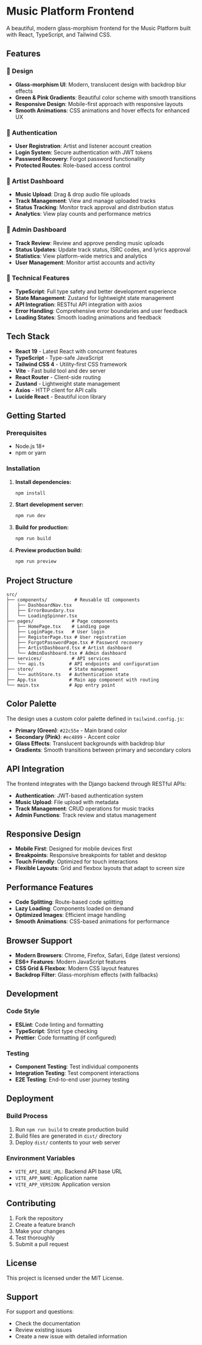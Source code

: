 # Music Platform Frontend

A beautiful, modern glass-morphism frontend for the Music Platform built with React, TypeScript, and Tailwind CSS.

## Features

### 🎨 Design
- **Glass-morphism UI**: Modern, translucent design with backdrop blur effects
- **Green & Pink Gradients**: Beautiful color scheme with smooth transitions
- **Responsive Design**: Mobile-first approach with responsive layouts
- **Smooth Animations**: CSS animations and hover effects for enhanced UX

### 🔐 Authentication
- **User Registration**: Artist and listener account creation
- **Login System**: Secure authentication with JWT tokens
- **Password Recovery**: Forgot password functionality
- **Protected Routes**: Role-based access control

### 🎵 Artist Dashboard
- **Music Upload**: Drag & drop audio file uploads
- **Track Management**: View and manage uploaded tracks
- **Status Tracking**: Monitor track approval and distribution status
- **Analytics**: View play counts and performance metrics

### 👑 Admin Dashboard
- **Track Review**: Review and approve pending music uploads
- **Status Updates**: Update track status, ISRC codes, and lyrics approval
- **Statistics**: View platform-wide metrics and analytics
- **User Management**: Monitor artist accounts and activity

### 🚀 Technical Features
- **TypeScript**: Full type safety and better development experience
- **State Management**: Zustand for lightweight state management
- **API Integration**: RESTful API integration with axios
- **Error Handling**: Comprehensive error boundaries and user feedback
- **Loading States**: Smooth loading animations and feedback

## Tech Stack

- **React 19** - Latest React with concurrent features
- **TypeScript** - Type-safe JavaScript
- **Tailwind CSS 4** - Utility-first CSS framework
- **Vite** - Fast build tool and dev server
- **React Router** - Client-side routing
- **Zustand** - Lightweight state management
- **Axios** - HTTP client for API calls
- **Lucide React** - Beautiful icon library

## Getting Started

### Prerequisites
- Node.js 18+ 
- npm or yarn

### Installation

1. **Install dependencies:**
   ```bash
   npm install
   ```

2. **Start development server:**
   ```bash
   npm run dev
   ```

3. **Build for production:**
   ```bash
   npm run build
   ```

4. **Preview production build:**
   ```bash
   npm run preview
   ```

## Project Structure

```
src/
├── components/          # Reusable UI components
│   ├── DashboardNav.tsx
│   ├── ErrorBoundary.tsx
│   └── LoadingSpinner.tsx
├── pages/              # Page components
│   ├── HomePage.tsx    # Landing page
│   ├── LoginPage.tsx   # User login
│   ├── RegisterPage.tsx # User registration
│   ├── ForgotPasswordPage.tsx # Password recovery
│   ├── ArtistDashboard.tsx # Artist dashboard
│   └── AdminDashboard.tsx # Admin dashboard
├── services/           # API services
│   └── api.ts         # API endpoints and configuration
├── store/             # State management
│   └── authStore.ts   # Authentication state
├── App.tsx            # Main app component with routing
└── main.tsx           # App entry point
```

## Color Palette

The design uses a custom color palette defined in `tailwind.config.js`:

- **Primary (Green)**: `#22c55e` - Main brand color
- **Secondary (Pink)**: `#ec4899` - Accent color
- **Glass Effects**: Translucent backgrounds with backdrop blur
- **Gradients**: Smooth transitions between primary and secondary colors

## API Integration

The frontend integrates with the Django backend through RESTful APIs:

- **Authentication**: JWT-based authentication system
- **Music Upload**: File upload with metadata
- **Track Management**: CRUD operations for music tracks
- **Admin Functions**: Track review and status management

## Responsive Design

- **Mobile First**: Designed for mobile devices first
- **Breakpoints**: Responsive breakpoints for tablet and desktop
- **Touch Friendly**: Optimized for touch interactions
- **Flexible Layouts**: Grid and flexbox layouts that adapt to screen size

## Performance Features

- **Code Splitting**: Route-based code splitting
- **Lazy Loading**: Components loaded on demand
- **Optimized Images**: Efficient image handling
- **Smooth Animations**: CSS-based animations for performance

## Browser Support

- **Modern Browsers**: Chrome, Firefox, Safari, Edge (latest versions)
- **ES6+ Features**: Modern JavaScript features
- **CSS Grid & Flexbox**: Modern CSS layout features
- **Backdrop Filter**: Glass-morphism effects (with fallbacks)

## Development

### Code Style
- **ESLint**: Code linting and formatting
- **TypeScript**: Strict type checking
- **Prettier**: Code formatting (if configured)

### Testing
- **Component Testing**: Test individual components
- **Integration Testing**: Test component interactions
- **E2E Testing**: End-to-end user journey testing

## Deployment

### Build Process
1. Run `npm run build` to create production build
2. Build files are generated in `dist/` directory
3. Deploy `dist/` contents to your web server

### Environment Variables
- `VITE_API_BASE_URL`: Backend API base URL
- `VITE_APP_NAME`: Application name
- `VITE_APP_VERSION`: Application version

## Contributing

1. Fork the repository
2. Create a feature branch
3. Make your changes
4. Test thoroughly
5. Submit a pull request

## License

This project is licensed under the MIT License.

## Support

For support and questions:
- Check the documentation
- Review existing issues
- Create a new issue with detailed information
